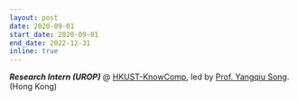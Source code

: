 ```yaml
---
layout: post
date: 2020-09-01
start_date: 2020-09-01
end_date: 2022-12-31
inline: true
---
```


***Research Intern (UROP)*** @ [HKUST-KnowComp](https://github.com/HKUST-KnowComp), led by [Prof. Yangqiu Song](https://www.cse.ust.hk/~yqsong/). (Hong Kong)

